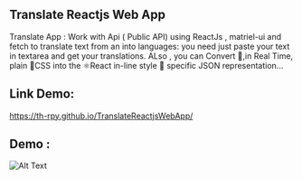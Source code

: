## Translate Reactjs Web App

Translate App : Work with Api ( Public API) using ReactJs , matriel-ui and fetch to translate text from an into languages: you need just paste your text in textarea and get your translations. ALso , you can Convert 🔄,in Real Time, plain 🤡CSS into the ⚛️React in-line style 💅 specific JSON representation...

## Link Demo:

https://th-rpy.github.io/TranslateReactjsWebApp/ 

## Demo : 

![Alt Text](https://github.com/th-rpy/TranslateReactjsWebApp/blob/main/Demo/DemoTranslateApp.gif)

